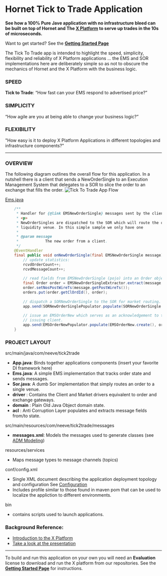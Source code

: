 # Hornet Tick to Trade Application

**See how a 100% Pure Jave application with no infrastructure bleed can be built on top of Hornet and The [X Platform](http://www.neeveresearch.com/introduction) to serve up trades in the 10s of microseconds.**

Want to get started? See the **[Getting Started Page](https://github.com/neeveresearch/nvx-apps/wiki/Getting%20Started%20with%20Tick%20To%20Trade)**

The Tick To Trade app is intended to highlight the speed, simplicity, flexibility and reliability of X Platform applications ... the EMS and SOR implementations here are deliberately simple so as not to obscure the mechanics of Hornet and the X Platform with the business logic. 

###  SPEED
**Tick to Trade**: “How fast can your EMS respond to advertised price?”

### SIMPLICITY
“How agile are you at being able to change your business logic?”

### FLEXIBILITY
"How easy is it to deploy X Platform Applications in different topologies and infrastructure components?"

---

### OVERVIEW
The following diagram outlines the overall flow for this application. In a nutshell there is a client that sends a NewOrderSingle to an Execution Management System that delegates to a SOR to slice the order to an exchange that fills the order. 
![Tick To Trade App Flow](docs/flow-diagram.png)

[Ems.java](src/main/java/com/neeve/tick2trade/Ems.java)
```java
    /**
     * Handler for {@link EMSNewOrderSingle} messages sent by the client.
     * <p>
     * NewOrderSingles are dispatched to the SOR which will route the order to a
     * liquidity venue. In this simple sample we only have one
     * 
     * @param message
     *            The new order from a client.
     */
    @EventHandler
    final public void onNewOrderSingle(final EMSNewOrderSingle message) {
        // update statistics:
        rcvdOrderCount++;
        rcvdMessageCount++;
        
        // read fields from EMSNewOrderSingle (pojo) into an Order object
        final Order order = EMSNewOrderSingleExtractor.extract(message, orderPool.get(null));
        order.setNosPostWireTs(message.getPostWireTs());
        orders.put(order.getClOrdId(), order);
        
        // dispatch a SORNewOrderSingle to the SOR for market routing.
        app.send(SORNewOrderSinglePopulator.populate(SORNewOrderSingle.create(), order));
        
        // issue an EMSOrderNew which serves as an acknowledgement to the
        // issuing client.
        app.send(EMSOrderNewPopulator.populate(EMSOrderNew.create(), order));
    }
```

### PROJECT LAYOUT
src/main/java/com/neeve/tick2trade
* **App.java**: Binds together applications components (insert your favorite DI framework here)
* **Ems.java**: A simple EMS implementation that tracks order state and sends messages. 
* **Sor.java**: A dumb Sor implementation that simply routes an order to a single venue.
* **driver**  : Contains the Client and Market drivers equivalent to order and exchange gateways.
* **domain**  : Plain Old Java Object domain state. 
* **acl**     : Anti Corruption Layer populates and extracts message fields from/to state. 

src/main/resources/com/neeve/tick2trade/messages
* **messages.xml**: Models the messages used to generate classes (see [ADM Modeling](https://docs.neeveresearch.com/display/KB/ADM+Message+Modeling))

resources/services
* Maps message types to message channels (topics)

conf/config.xml
* Single XML document describing the application deployment topology and configuration See [Configuration](https://docs.neeveresearch.com/display/KB/X+Platform+Configuration)
* Includes profile similar to those found in maven pom that can be used to localize the appliction to different environments. 

bin
* contains scripts used to launch applications. 

### Background Reference:
* [Introduction to the X Platform](http://www.neeveresearch.com/introduction)
* [Take a look at the presentation](http://docs.neeveresearch.com/decks/nvx-low-latency-apps.pdf)

---

To build and run this application on your own you will need an __Evaluation__ license to download and run the X platform from our repositories. See the **[Getting Started Page](https://github.com/neeveresearch/nvx-app-hornet-tick-to-trade/wiki/Getting-Started)** for instructions.
